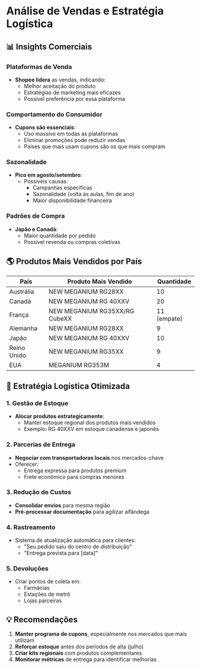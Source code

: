 # Análise de Vendas e Estratégia Logística

## 📊 Insights Comerciais

### Plataformas de Venda
- **Shopee lidera** as vendas, indicando:
  - Melhor aceitação do produto
  - Estratégias de marketing mais eficazes
  - Possível preferência por essa plataforma

### Comportamento do Consumidor
- **Cupons são essenciais**:
  - Uso massivo em todas as plataformas
  - Eliminar promoções pode reduzir vendas
  - Países que mais usam cupons são os que mais compram

### Sazonalidade
- **Pico em agosto/setembro**:
  - Possíveis causas:
    - Campanhas específicas
    - Sazonalidade (volta às aulas, fim de ano)
    - Maior disponibilidade financeira

### Padrões de Compra
- **Japão e Canadá**:
  - Maior quantidade por pedido
  - Possível revenda ou compras coletivas

## 🌎 Produtos Mais Vendidos por País
| País      | Produto Mais Vendido           | Quantidade |
|-----------|--------------------------------|------------|
| Austrália | NEW MEGANIUM RG28XX            | 10         |
| Canadá    | NEW MEGANIUM RG 40XXV          | 20         |
| França    | NEW MEGANIUM RG35XX/RG CubeXX  | 11 (empate)|
| Alemanha  | NEW MEGANIUM RG28XX            | 9          |
| Japão     | NEW MEGANIUM RG 40XXV          | 10         |
| Reino Unido | NEW MEGANIUM RG35XX          | 9          |
| EUA       | MEGANIUM RG353M                | 4          |

## 🚚 Estratégia Logística Otimizada

### 1. Gestão de Estoque
- **Alocar produtos estrategicamente**:
  - Manter estoque regional dos produtos mais vendidos
  - Exemplo: RG 40XXV em estoque canadense e japonês

### 2. Parcerias de Entrega
- **Negociar com transportadoras locais** nos mercados-chave
- Oferecer:
  - Entrega expressa para produtos premium
  - Frete econômico para compras menores

### 3. Redução de Custos
- **Consolidar envios** para mesma região
- **Pré-processar documentação** para agilizar alfândega

### 4. Rastreamento
- Sistema de atualização automática para clientes:
  - "Seu pedido saiu do centro de distribuição"
  - "Entrega prevista para [data]"

### 5. Devoluções
- Criar pontos de coleta em:
  - Farmácias
  - Estações de metrô
  - Lojas parceiras

## 💡 Recomendações
1. **Manter programa de cupons**, especialmente nos mercados que mais utilizam
2. **Reforçar estoque** antes dos períodos de alta (julho)
3. **Criar kits regionais** com produtos complementares
4. **Monitorar métricas** de entrega para identificar melhorias

